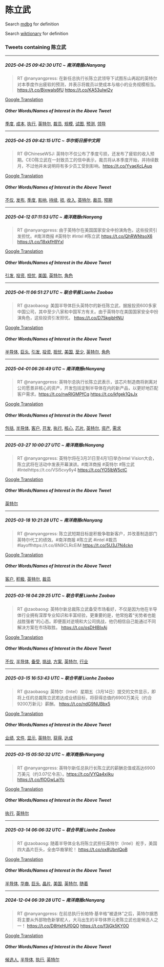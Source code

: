 # 陈立武

Search [mdbg](https://www.mdbg.net/chinese/dictionary?page=worddict&wdrst=0&wdqb=陈立武) for definition

Search [wiktionary](https://en.wiktionary.org/wiki/陈立武) for definition

### Tweets containing 陈立武

___
##### 2025-04-25 09:42:30 UTC ~ 南洋商报eNanyang
> RT @nanyangpress: 在新任总执行长陈立武领导下试图东山再起的英特尔对本季度作出疲软的预测，并表示将裁员以使成本与缩小的业务规模相当。https://t.co/Bjxwals6fU https://t.co/KA53uIwl2v

[Google Translation](https://translate.google.com/?hi=en&tab=TT&sl=zh-CN&tl=en&op=translate&text=RT+%40nanyangpress%3A+%E5%9C%A8%E6%96%B0%E4%BB%BB%E6%80%BB%E6%89%A7%E8%A1%8C%E9%95%BF%E9%99%88%E7%AB%8B%E6%AD%A6%E9%A2%86%E5%AF%BC%E4%B8%8B%E8%AF%95%E5%9B%BE%E4%B8%9C%E5%B1%B1%E5%86%8D%E8%B5%B7%E7%9A%84%E8%8B%B1%E7%89%B9%E5%B0%94%E5%AF%B9%E6%9C%AC%E5%AD%A3%E5%BA%A6%E4%BD%9C%E5%87%BA%E7%96%B2%E8%BD%AF%E7%9A%84%E9%A2%84%E6%B5%8B%EF%BC%8C%E5%B9%B6%E8%A1%A8%E7%A4%BA%E5%B0%86%E8%A3%81%E5%91%98%E4%BB%A5%E4%BD%BF%E6%88%90%E6%9C%AC%E4%B8%8E%E7%BC%A9%E5%B0%8F%E7%9A%84%E4%B8%9A%E5%8A%A1%E8%A7%84%E6%A8%A1%E7%9B%B8%E5%BD%93%E3%80%82https%3A%2F%2Ft.co%2FBjxwals6fU+https%3A%2F%2Ft.co%2FKA53uIwl2v)
##### Other Words/Names of Interest in the Above Tweet
[季度](季度.md), [成本](成本.md), [执行](执行.md), [英特尔](英特尔.md), [裁员](裁员.md), [规模](规模.md), [试图](试图.md), [预测](预测.md), [领导](领导.md)
___
##### 2025-04-25 09:42:15 UTC ~ 华尔街日报中文网
> RT @ChineseWSJ: 英特尔不仅公布了季度亏损，还发布了疲软的收入预期。CEO陈立武在一封致员工的信中表示，裁员将从本季度开始，并持续数月，不过他并未说明将有多少员工受到影响。https://t.co/YyaeXcLAup

[Google Translation](https://translate.google.com/?hi=en&tab=TT&sl=zh-CN&tl=en&op=translate&text=RT+%40ChineseWSJ%3A+%E8%8B%B1%E7%89%B9%E5%B0%94%E4%B8%8D%E4%BB%85%E5%85%AC%E5%B8%83%E4%BA%86%E5%AD%A3%E5%BA%A6%E4%BA%8F%E6%8D%9F%EF%BC%8C%E8%BF%98%E5%8F%91%E5%B8%83%E4%BA%86%E7%96%B2%E8%BD%AF%E7%9A%84%E6%94%B6%E5%85%A5%E9%A2%84%E6%9C%9F%E3%80%82CEO%E9%99%88%E7%AB%8B%E6%AD%A6%E5%9C%A8%E4%B8%80%E5%B0%81%E8%87%B4%E5%91%98%E5%B7%A5%E7%9A%84%E4%BF%A1%E4%B8%AD%E8%A1%A8%E7%A4%BA%EF%BC%8C%E8%A3%81%E5%91%98%E5%B0%86%E4%BB%8E%E6%9C%AC%E5%AD%A3%E5%BA%A6%E5%BC%80%E5%A7%8B%EF%BC%8C%E5%B9%B6%E6%8C%81%E7%BB%AD%E6%95%B0%E6%9C%88%EF%BC%8C%E4%B8%8D%E8%BF%87%E4%BB%96%E5%B9%B6%E6%9C%AA%E8%AF%B4%E6%98%8E%E5%B0%86%E6%9C%89%E5%A4%9A%E5%B0%91%E5%91%98%E5%B7%A5%E5%8F%97%E5%88%B0%E5%BD%B1%E5%93%8D%E3%80%82https%3A%2F%2Ft.co%2FYyaeXcLAup)
##### Other Words/Names of Interest in the Above Tweet
[不仅](不仅.md), [发布](发布.md), [季度](季度.md), [影响](影响.md), [持续](持续.md), [损](损.md), [收入](收入.md), [英特尔](英特尔.md), [裁员](裁员.md), [预期](预期.md)
___
##### 2025-04-12 07:11:53 UTC ~ 南洋商报eNanyang
> RT @nanyangpress: 由于英特尔在美国国家安全中扮演角色，这些投资引发担忧。#南洋商报 #英特尔 #Intel #陈立武 https://t.co/QhRWNtsoX6 https://t.co/18xkfH9Yxl

[Google Translation](https://translate.google.com/?hi=en&tab=TT&sl=zh-CN&tl=en&op=translate&text=RT+%40nanyangpress%3A+%E7%94%B1%E4%BA%8E%E8%8B%B1%E7%89%B9%E5%B0%94%E5%9C%A8%E7%BE%8E%E5%9B%BD%E5%9B%BD%E5%AE%B6%E5%AE%89%E5%85%A8%E4%B8%AD%E6%89%AE%E6%BC%94%E8%A7%92%E8%89%B2%EF%BC%8C%E8%BF%99%E4%BA%9B%E6%8A%95%E8%B5%84%E5%BC%95%E5%8F%91%E6%8B%85%E5%BF%A7%E3%80%82%23%E5%8D%97%E6%B4%8B%E5%95%86%E6%8A%A5+%23%E8%8B%B1%E7%89%B9%E5%B0%94+%23Intel+%23%E9%99%88%E7%AB%8B%E6%AD%A6+https%3A%2F%2Ft.co%2FQhRWNtsoX6+https%3A%2F%2Ft.co%2F18xkfH9Yxl)
##### Other Words/Names of Interest in the Above Tweet
[引发](引发.md), [投资](投资.md), [担忧](担忧.md), [美国](美国.md), [英特尔](英特尔.md), [角色](角色.md)
___
##### 2025-04-11 06:51:27 UTC ~ 联合早报 Lianhe Zaobao
> RT @zaobaosg: 美国半导体巨头英特尔的新任陈立武，据报投资600多家中国公司，其中至少八家和中国军方有关。由于英特尔在美国国家安全中扮演角色，这些投资引发担忧。 https://t.co/D75kgjbHNU

[Google Translation](https://translate.google.com/?hi=en&tab=TT&sl=zh-CN&tl=en&op=translate&text=RT+%40zaobaosg%3A+%E7%BE%8E%E5%9B%BD%E5%8D%8A%E5%AF%BC%E4%BD%93%E5%B7%A8%E5%A4%B4%E8%8B%B1%E7%89%B9%E5%B0%94%E7%9A%84%E6%96%B0%E4%BB%BB%E9%99%88%E7%AB%8B%E6%AD%A6%EF%BC%8C%E6%8D%AE%E6%8A%A5%E6%8A%95%E8%B5%84600%E5%A4%9A%E5%AE%B6%E4%B8%AD%E5%9B%BD%E5%85%AC%E5%8F%B8%EF%BC%8C%E5%85%B6%E4%B8%AD%E8%87%B3%E5%B0%91%E5%85%AB%E5%AE%B6%E5%92%8C%E4%B8%AD%E5%9B%BD%E5%86%9B%E6%96%B9%E6%9C%89%E5%85%B3%E3%80%82%E7%94%B1%E4%BA%8E%E8%8B%B1%E7%89%B9%E5%B0%94%E5%9C%A8%E7%BE%8E%E5%9B%BD%E5%9B%BD%E5%AE%B6%E5%AE%89%E5%85%A8%E4%B8%AD%E6%89%AE%E6%BC%94%E8%A7%92%E8%89%B2%EF%BC%8C%E8%BF%99%E4%BA%9B%E6%8A%95%E8%B5%84%E5%BC%95%E5%8F%91%E6%8B%85%E5%BF%A7%E3%80%82+https%3A%2F%2Ft.co%2FD75kgjbHNU)
##### Other Words/Names of Interest in the Above Tweet
[半导体](半导体.md), [巨头](巨头.md), [引发](引发.md), [投资](投资.md), [担忧](担忧.md), [美国](美国.md), [至少](至少.md), [英特尔](英特尔.md), [角色](角色.md)
___
##### 2025-04-01 06:26:49 UTC ~ 南洋商报eNanyang
> RT @nanyangpress: 英特尔总执行长陈立武表示，该芯片制造商将剥离对公司愿景非核心的资产，开发包括定制半导体在内的新产品，以更好地匹配客户需求。https://t.co/nwRIGMPfCq https://t.co/kfgek1QsJx

[Google Translation](https://translate.google.com/?hi=en&tab=TT&sl=zh-CN&tl=en&op=translate&text=RT+%40nanyangpress%3A+%E8%8B%B1%E7%89%B9%E5%B0%94%E6%80%BB%E6%89%A7%E8%A1%8C%E9%95%BF%E9%99%88%E7%AB%8B%E6%AD%A6%E8%A1%A8%E7%A4%BA%EF%BC%8C%E8%AF%A5%E8%8A%AF%E7%89%87%E5%88%B6%E9%80%A0%E5%95%86%E5%B0%86%E5%89%A5%E7%A6%BB%E5%AF%B9%E5%85%AC%E5%8F%B8%E6%84%BF%E6%99%AF%E9%9D%9E%E6%A0%B8%E5%BF%83%E7%9A%84%E8%B5%84%E4%BA%A7%EF%BC%8C%E5%BC%80%E5%8F%91%E5%8C%85%E6%8B%AC%E5%AE%9A%E5%88%B6%E5%8D%8A%E5%AF%BC%E4%BD%93%E5%9C%A8%E5%86%85%E7%9A%84%E6%96%B0%E4%BA%A7%E5%93%81%EF%BC%8C%E4%BB%A5%E6%9B%B4%E5%A5%BD%E5%9C%B0%E5%8C%B9%E9%85%8D%E5%AE%A2%E6%88%B7%E9%9C%80%E6%B1%82%E3%80%82https%3A%2F%2Ft.co%2FnwRIGMPfCq+https%3A%2F%2Ft.co%2Fkfgek1QsJx)
##### Other Words/Names of Interest in the Above Tweet
[包括](包括.md), [半导体](半导体.md), [客户](客户.md), [开发](开发.md), [执行](执行.md), [核心](核心.md), [芯片](芯片.md), [英特尔](英特尔.md), [资产](资产.md), [需求](需求.md)
___
##### 2025-03-27 10:00:27 UTC ~ 南洋商报eNanyang
> RT @nanyangpress: 英特尔将在3月31日至4月1日举办Intel Vision大会，陈立武将在活动中发表开幕演讲。#南洋商报 #英特尔 #陈立武 #Intelhttps://t.co/VSi5cvy6y4 https://t.co/YO5IbW5ctC

[Google Translation](https://translate.google.com/?hi=en&tab=TT&sl=zh-CN&tl=en&op=translate&text=RT+%40nanyangpress%3A+%E8%8B%B1%E7%89%B9%E5%B0%94%E5%B0%86%E5%9C%A83%E6%9C%8831%E6%97%A5%E8%87%B34%E6%9C%881%E6%97%A5%E4%B8%BE%E5%8A%9EIntel+Vision%E5%A4%A7%E4%BC%9A%EF%BC%8C%E9%99%88%E7%AB%8B%E6%AD%A6%E5%B0%86%E5%9C%A8%E6%B4%BB%E5%8A%A8%E4%B8%AD%E5%8F%91%E8%A1%A8%E5%BC%80%E5%B9%95%E6%BC%94%E8%AE%B2%E3%80%82%23%E5%8D%97%E6%B4%8B%E5%95%86%E6%8A%A5+%23%E8%8B%B1%E7%89%B9%E5%B0%94+%23%E9%99%88%E7%AB%8B%E6%AD%A6+%23Intelhttps%3A%2F%2Ft.co%2FVSi5cvy6y4+https%3A%2F%2Ft.co%2FYO5IbW5ctC)
##### Other Words/Names of Interest in the Above Tweet
[英特尔](英特尔.md)
___
##### 2025-03-18 10:21:28 UTC ~ 南洋商报eNanyang
> RT @nanyangpress: 陈立武短期目标是积极争取新客户，并改善制造部门英特尔代工的绩效。#南洋商报 #陈立武 #intel #裁员 #layoffhttps://t.co/8N9CLRcEiM https://t.co/5U3J7N4ckn

[Google Translation](https://translate.google.com/?hi=en&tab=TT&sl=zh-CN&tl=en&op=translate&text=RT+%40nanyangpress%3A+%E9%99%88%E7%AB%8B%E6%AD%A6%E7%9F%AD%E6%9C%9F%E7%9B%AE%E6%A0%87%E6%98%AF%E7%A7%AF%E6%9E%81%E4%BA%89%E5%8F%96%E6%96%B0%E5%AE%A2%E6%88%B7%EF%BC%8C%E5%B9%B6%E6%94%B9%E5%96%84%E5%88%B6%E9%80%A0%E9%83%A8%E9%97%A8%E8%8B%B1%E7%89%B9%E5%B0%94%E4%BB%A3%E5%B7%A5%E7%9A%84%E7%BB%A9%E6%95%88%E3%80%82%23%E5%8D%97%E6%B4%8B%E5%95%86%E6%8A%A5+%23%E9%99%88%E7%AB%8B%E6%AD%A6+%23intel+%23%E8%A3%81%E5%91%98+%23layoffhttps%3A%2F%2Ft.co%2F8N9CLRcEiM+https%3A%2F%2Ft.co%2F5U3J7N4ckn)
##### Other Words/Names of Interest in the Above Tweet
[客户](客户.md), [积极](积极.md), [英特尔](英特尔.md), [裁员](裁员.md)
___
##### 2025-03-16 04:29:25 UTC ~ 联合早报 Lianhe Zaobao
> RT @zaobaosg: 英特尔新总裁陈立武备受市场看好，不仅是因为他在半导体行业拥有深厚专业知识和丰富经验，更重要的是，他常抱着“劣势者也能战胜强者”的心态。即便面对逆境和大公司挑战，他仍相信自己能通过不同解决方案在市场取胜。 https://t.co/osDHlBIxAj

[Google Translation](https://translate.google.com/?hi=en&tab=TT&sl=zh-CN&tl=en&op=translate&text=RT+%40zaobaosg%3A+%E8%8B%B1%E7%89%B9%E5%B0%94%E6%96%B0%E6%80%BB%E8%A3%81%E9%99%88%E7%AB%8B%E6%AD%A6%E5%A4%87%E5%8F%97%E5%B8%82%E5%9C%BA%E7%9C%8B%E5%A5%BD%EF%BC%8C%E4%B8%8D%E4%BB%85%E6%98%AF%E5%9B%A0%E4%B8%BA%E4%BB%96%E5%9C%A8%E5%8D%8A%E5%AF%BC%E4%BD%93%E8%A1%8C%E4%B8%9A%E6%8B%A5%E6%9C%89%E6%B7%B1%E5%8E%9A%E4%B8%93%E4%B8%9A%E7%9F%A5%E8%AF%86%E5%92%8C%E4%B8%B0%E5%AF%8C%E7%BB%8F%E9%AA%8C%EF%BC%8C%E6%9B%B4%E9%87%8D%E8%A6%81%E7%9A%84%E6%98%AF%EF%BC%8C%E4%BB%96%E5%B8%B8%E6%8A%B1%E7%9D%80%E2%80%9C%E5%8A%A3%E5%8A%BF%E8%80%85%E4%B9%9F%E8%83%BD%E6%88%98%E8%83%9C%E5%BC%BA%E8%80%85%E2%80%9D%E7%9A%84%E5%BF%83%E6%80%81%E3%80%82%E5%8D%B3%E4%BE%BF%E9%9D%A2%E5%AF%B9%E9%80%86%E5%A2%83%E5%92%8C%E5%A4%A7%E5%85%AC%E5%8F%B8%E6%8C%91%E6%88%98%EF%BC%8C%E4%BB%96%E4%BB%8D%E7%9B%B8%E4%BF%A1%E8%87%AA%E5%B7%B1%E8%83%BD%E9%80%9A%E8%BF%87%E4%B8%8D%E5%90%8C%E8%A7%A3%E5%86%B3%E6%96%B9%E6%A1%88%E5%9C%A8%E5%B8%82%E5%9C%BA%E5%8F%96%E8%83%9C%E3%80%82+https%3A%2F%2Ft.co%2FosDHlBIxAj)
##### Other Words/Names of Interest in the Above Tweet
[不仅](不仅.md), [半导体](半导体.md), [备受](备受.md), [挑战](挑战.md), [方案](方案.md), [英特尔](英特尔.md), [行业](行业.md)
___
##### 2025-03-15 16:53:43 UTC ~ 联合早报 Lianhe Zaobao
> RT @zaobaosg: 英特尔（Intel）星期五（3月14日）提交的文件显示，即将上任的总裁陈立武若达成业绩目标，将获得总值约6900万美元（约合9200万新元）薪酬。 https://t.co/ndG9NUBbx5

[Google Translation](https://translate.google.com/?hi=en&tab=TT&sl=zh-CN&tl=en&op=translate&text=RT+%40zaobaosg%3A+%E8%8B%B1%E7%89%B9%E5%B0%94%EF%BC%88Intel%EF%BC%89%E6%98%9F%E6%9C%9F%E4%BA%94%EF%BC%883%E6%9C%8814%E6%97%A5%EF%BC%89%E6%8F%90%E4%BA%A4%E7%9A%84%E6%96%87%E4%BB%B6%E6%98%BE%E7%A4%BA%EF%BC%8C%E5%8D%B3%E5%B0%86%E4%B8%8A%E4%BB%BB%E7%9A%84%E6%80%BB%E8%A3%81%E9%99%88%E7%AB%8B%E6%AD%A6%E8%8B%A5%E8%BE%BE%E6%88%90%E4%B8%9A%E7%BB%A9%E7%9B%AE%E6%A0%87%EF%BC%8C%E5%B0%86%E8%8E%B7%E5%BE%97%E6%80%BB%E5%80%BC%E7%BA%A66900%E4%B8%87%E7%BE%8E%E5%85%83%EF%BC%88%E7%BA%A6%E5%90%889200%E4%B8%87%E6%96%B0%E5%85%83%EF%BC%89%E8%96%AA%E9%85%AC%E3%80%82+https%3A%2F%2Ft.co%2FndG9NUBbx5)
##### Other Words/Names of Interest in the Above Tweet
[业绩](业绩.md), [文件](文件.md), [显示](显示.md), [英特尔](英特尔.md), [获得](获得.md), [达成](达成.md)
___
##### 2025-03-15 05:50:32 UTC ~ 南洋商报eNanyang
> RT @nanyangpress: 英特尔新任总执行长陈立武的薪酬总值或高达6900万美元（约3.07亿令吉）。https://t.co/VYQa4xilku https://t.co/fIOGwLaiYc

[Google Translation](https://translate.google.com/?hi=en&tab=TT&sl=zh-CN&tl=en&op=translate&text=RT+%40nanyangpress%3A+%E8%8B%B1%E7%89%B9%E5%B0%94%E6%96%B0%E4%BB%BB%E6%80%BB%E6%89%A7%E8%A1%8C%E9%95%BF%E9%99%88%E7%AB%8B%E6%AD%A6%E7%9A%84%E8%96%AA%E9%85%AC%E6%80%BB%E5%80%BC%E6%88%96%E9%AB%98%E8%BE%BE6900%E4%B8%87%E7%BE%8E%E5%85%83%EF%BC%88%E7%BA%A63.07%E4%BA%BF%E4%BB%A4%E5%90%89%EF%BC%89%E3%80%82https%3A%2F%2Ft.co%2FVYQa4xilku+https%3A%2F%2Ft.co%2FfIOGwLaiYc)
##### Other Words/Names of Interest in the Above Tweet
[执行](执行.md), [英特尔](英特尔.md)
___
##### 2025-03-14 06:06:32 UTC ~ 联合早报 Lianhe Zaobao
> RT @zaobaosg: 随着半导体业名将陈立武担任英特尔（Intel）舵手，美国四大晶片巨头，全由华裔掌舵！ https://t.co/ox8UbnIQpB

[Google Translation](https://translate.google.com/?hi=en&tab=TT&sl=zh-CN&tl=en&op=translate&text=RT+%40zaobaosg%3A+%E9%9A%8F%E7%9D%80%E5%8D%8A%E5%AF%BC%E4%BD%93%E4%B8%9A%E5%90%8D%E5%B0%86%E9%99%88%E7%AB%8B%E6%AD%A6%E6%8B%85%E4%BB%BB%E8%8B%B1%E7%89%B9%E5%B0%94%EF%BC%88Intel%EF%BC%89%E8%88%B5%E6%89%8B%EF%BC%8C%E7%BE%8E%E5%9B%BD%E5%9B%9B%E5%A4%A7%E6%99%B6%E7%89%87%E5%B7%A8%E5%A4%B4%EF%BC%8C%E5%85%A8%E7%94%B1%E5%8D%8E%E8%A3%94%E6%8E%8C%E8%88%B5%EF%BC%81+https%3A%2F%2Ft.co%2Fox8UbnIQpB)
##### Other Words/Names of Interest in the Above Tweet
[半导体](半导体.md), [华裔](华裔.md), [巨头](巨头.md), [晶片](晶片.md), [美国](美国.md), [英特尔](英特尔.md), [随着](随着.md)
___
##### 2024-12-04 06:39:28 UTC ~ 南洋商报eNanyang
> RT @nanyangpress: 在前总执行长帕特·基辛格“被退休”之后，英特尔据悉将主要从外部物色新掌舵人，大马出生的半导体界元老陈立武也是候选人之一！ https://t.co/D8HxHUf0QO https://t.co/f3jGk5KY0O

[Google Translation](https://translate.google.com/?hi=en&tab=TT&sl=zh-CN&tl=en&op=translate&text=RT+%40nanyangpress%3A+%E5%9C%A8%E5%89%8D%E6%80%BB%E6%89%A7%E8%A1%8C%E9%95%BF%E5%B8%95%E7%89%B9%C2%B7%E5%9F%BA%E8%BE%9B%E6%A0%BC%E2%80%9C%E8%A2%AB%E9%80%80%E4%BC%91%E2%80%9D%E4%B9%8B%E5%90%8E%EF%BC%8C%E8%8B%B1%E7%89%B9%E5%B0%94%E6%8D%AE%E6%82%89%E5%B0%86%E4%B8%BB%E8%A6%81%E4%BB%8E%E5%A4%96%E9%83%A8%E7%89%A9%E8%89%B2%E6%96%B0%E6%8E%8C%E8%88%B5%E4%BA%BA%EF%BC%8C%E5%A4%A7%E9%A9%AC%E5%87%BA%E7%94%9F%E7%9A%84%E5%8D%8A%E5%AF%BC%E4%BD%93%E7%95%8C%E5%85%83%E8%80%81%E9%99%88%E7%AB%8B%E6%AD%A6%E4%B9%9F%E6%98%AF%E5%80%99%E9%80%89%E4%BA%BA%E4%B9%8B%E4%B8%80%EF%BC%81+https%3A%2F%2Ft.co%2FD8HxHUf0QO+https%3A%2F%2Ft.co%2Ff3jGk5KY0O)
##### Other Words/Names of Interest in the Above Tweet
[候选人](候选人.md), [半导体](半导体.md), [执行](执行.md), [英特尔](英特尔.md)
